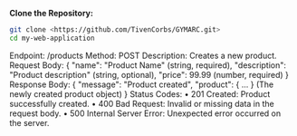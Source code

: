 **Clone the Repository:**
```sh
git clone <https://github.com/TivenCorbs/GYMARC.git>
cd my-web-application
```

Endpoint: /products
Method: POST
Description: Creates a new product.
Request Body:
{
"name": "Product Name" (string, required),
"description": "Product description" (string, optional),
"price": 99.99 (number, required)
}
Response Body:
{
"message": "Product created",
"product": { ... } (The newly created product object)
}
Status Codes:
• 201 Created: Product successfully created.
• 400 Bad Request: Invalid or missing data in the request body.
• 500 Internal Server Error: Unexpected error occurred on the server.